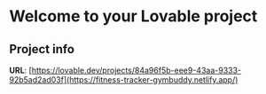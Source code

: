 # Welcome to your Lovable project

## Project info

**URL**: [https://lovable.dev/projects/84a96f5b-eee9-43aa-9333-92b5ad2ad03f](https://fitness-tracker-gymbuddy.netlify.app/)
